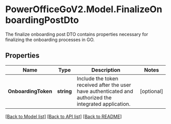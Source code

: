 # PowerOfficeGoV2.Model.FinalizeOnboardingPostDto
The finalize onboarding post DTO contains properties necessary for finalizing the onboarding processes in GO.

## Properties

Name | Type | Description | Notes
------------ | ------------- | ------------- | -------------
**OnboardingToken** | **string** | Include the token received after the user have authenticated and authorized the integrated application. | [optional] 

[[Back to Model list]](../../README.md#documentation-for-models) [[Back to API list]](../../README.md#documentation-for-api-endpoints) [[Back to README]](../../README.md)

